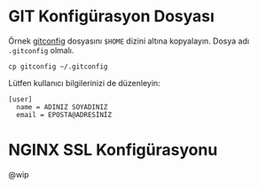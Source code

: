 # GIT Konfigürasyon Dosyası

Örnek [gitconfig](config/gitconfig) dosyasını `$HOME` dizini altına kopyalayın. Dosya adı `.gitconfig` olmalı.

    cp gitconfig ~/.gitconfig

Lütfen kullanıcı bilgilerinizi de düzenleyin:

    [user]
      name = ADINIZ SOYADINIZ
      email = EPOSTA@ADRESİNİZ

# NGINX SSL Konfigürasyonu

@wip
